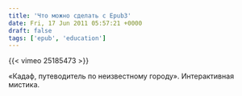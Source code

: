 ```yaml
---
title: 'Что можно сделать с Epub3'
date: Fri, 17 Jun 2011 05:57:21 +0000
draft: false
tags: ['epub', 'education']
---
```


{{< vimeo 25185473 >}}

«Кадаф, путеводитель по неизвестному городу». Интерактивная мистика.